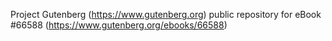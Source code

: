 Project Gutenberg (https://www.gutenberg.org) public repository for
eBook #66588 (https://www.gutenberg.org/ebooks/66588)
